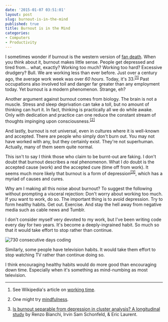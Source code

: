 ```yaml
---
date: '2015-01-07 03:51:01'
layout: post
slug: burnout-is-in-the-mind
published: true
title: Burnout is in the Mind
categories:
- Computers
- Productivity
---
```


I sometimes wonder if burnout is the western version of [fan death](https://en.wikipedia.org/wiki/Fan_death). When you think about it, burnout makes little sense. People get depressed and tired from... what, exactly? Working too much? Working too hard? Excessive drudgery? Bull. We are working less than ever before. Just over a century ago, the average work week was over *60 hours*. Today, it's 33.<sup>[\[1\]](#ref_1)</sup> Past occupations also involved toil and danger far greater than any employment today. Yet burnout is a modern phenomenon. Strange, eh?

Another argument against burnout comes from biology. The brain is not a muscle. Stress and sleep deprivation can take a toll, but no amount of thinking can hurt it. In fact, thinking is practically all we do while awake. Only with dedication and practice can one reduce the constant stream of thoughts impinging upon consciousness.<sup>[\[2\]](#ref_2)</sup>

And lastly, burnout is not universal, even in cultures where it is well-known and accepted. There are people who simply don't burn out. You may not have worked with any, but they certainly exist. They're not superhuman. Actually, many of them seem quite normal.

This isn't to say I think those who claim to be burnt-out are faking. I don't doubt that burnout describes a real phenomenon. What I *do* doubt is the accepted cause (work) and the accepted cure (time off from work). It seems much more likely that burnout is a form of depression<sup>[\[3\]](#ref_3)</sup>, which has a myriad of causes and cures.

Why am I making all this noise about burnout? To suggest the following without prompting a visceral rejection: Don't worry about working too much. If you want to work, do so. The important thing is to avoid depression. Try to form healthy habits. Get out. Exercise. And stay the hell away from negative media such as cable news and Tumblr.

I don't consider myself very devoted to my work, but I've been writing code every day for two years. It's become a deeply-ingrained habit. So much so that it would take effort to stop rather than continue.

<img alt="730 consecutive days coding" title="Many have TV viewing streaks longer than this." src="/images/github_streak_2_years.png" />

Similarly, some people have television habits. It would take them effort to stop watching TV rather than continue doing so.

I think encouraging healthy habits would do more good than encouraging down time. Especially when it's something as mind-numbing as most television.



---

1. <span id="ref_1"></span>See Wikipedia's article on [working time](https://en.wikipedia.org/wiki/Working_time#Gradual_decrease_in_working_hours).

2. <span id="ref_2"></span>One might try [mindfulness](https://en.wikipedia.org/wiki/Mindfulness).

3. <span id="red_3"></span>[Is burnout separable from depression in cluster analysis? A longitudinal study](/files/Bianchi_20R__20et_20al__20_28in_20press_29.pdf) by Renzo Bianchi, Irvin Sam Schonfeld, & Eric Laurent.
